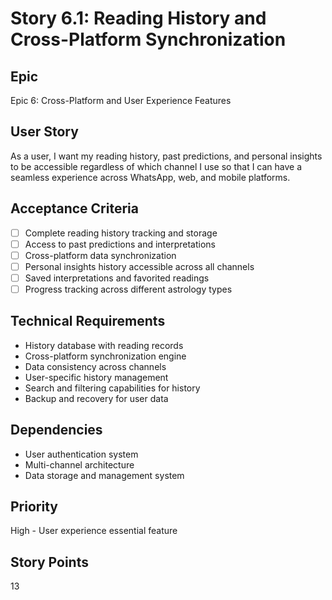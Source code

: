 # Story 6.1: Reading History and Cross-Platform Synchronization

## Epic

Epic 6: Cross-Platform and User Experience Features

## User Story

As a user, I want my reading history, past predictions, and personal insights to be accessible regardless of which channel I use so that I can have a seamless experience across WhatsApp, web, and mobile platforms.

## Acceptance Criteria

- [ ] Complete reading history tracking and storage
- [ ] Access to past predictions and interpretations
- [ ] Cross-platform data synchronization
- [ ] Personal insights history accessible across all channels
- [ ] Saved interpretations and favorited readings
- [ ] Progress tracking across different astrology types

## Technical Requirements

- History database with reading records
- Cross-platform synchronization engine
- Data consistency across channels
- User-specific history management
- Search and filtering capabilities for history
- Backup and recovery for user data

## Dependencies

- User authentication system
- Multi-channel architecture
- Data storage and management system

## Priority

High - User experience essential feature

## Story Points

13
